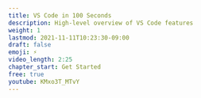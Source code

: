```yaml
---
title: VS Code in 100 Seconds
description: High-level overview of VS Code features
weight: 1
lastmod: 2021-11-11T10:23:30-09:00
draft: false
emoji: ⚡
video_length: 2:25
chapter_start: Get Started
free: true
youtube: KMxo3T_MTvY
---
```

